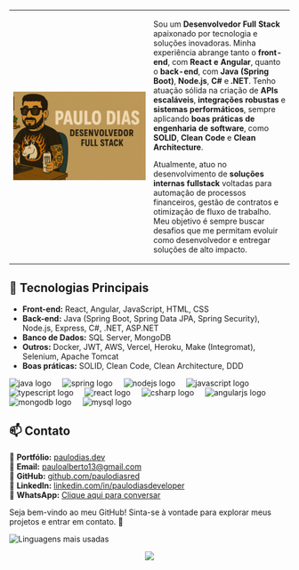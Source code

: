 <table>
  <tr>
    <td width="50%">
      <img src="https://github.com/paulodiasred/paulodiasred/blob/main/img-eu-devfulstack.png?raw=true" width="100%"/>
    </td>
    <td width="50%">
      <p>
        Sou um <strong>Desenvolvedor Full Stack</strong> apaixonado por tecnologia e soluções inovadoras. Minha experiência abrange tanto o <strong>front-end</strong>, com <strong>React e Angular</strong>, quanto o <strong>back-end</strong>, com <strong>Java (Spring Boot)</strong>, <strong>Node.js</strong>, <strong>C#</strong> e <strong>.NET</strong>. Tenho atuação sólida na criação de <strong>APIs escaláveis</strong>, <strong>integrações robustas</strong> e <strong>sistemas performáticos</strong>, sempre aplicando <strong>boas práticas de engenharia de software</strong>, como <strong>SOLID</strong>, <strong>Clean Code</strong> e <strong>Clean Architecture</strong>.
      </p>
      <p>
        Atualmente, atuo no desenvolvimento de <strong>soluções internas fullstack</strong> voltadas para automação de processos financeiros, gestão de contratos e otimização de fluxo de trabalho. Meu objetivo é sempre buscar desafios que me permitam evoluir como desenvolvedor e entregar soluções de alto impacto.
      </p>
    </td>
  </tr>
</table>

## 🚀 Tecnologias Principais
- **Front-end:** React, Angular, JavaScript, HTML, CSS  
- **Back-end:** Java (Spring Boot, Spring Data JPA, Spring Security), Node.js, Express, C#, .NET, ASP.NET  
- **Banco de Dados:** SQL Server, MongoDB  
- **Outros:** Docker, JWT, AWS, Vercel, Heroku, Make (Integromat), Selenium, Apache Tomcat  
- **Boas práticas:** SOLID, Clean Code, Clean Architecture, DDD
<div align="left">
  <img src="https://cdn.jsdelivr.net/gh/devicons/devicon/icons/java/java-original.svg" height="30" alt="java logo" />
  <img width="12" />
  <img src="https://cdn.jsdelivr.net/gh/devicons/devicon/icons/spring/spring-original.svg" height="30" alt="spring logo" />
  <img width="12" />
  <img src="https://cdn.jsdelivr.net/gh/devicons/devicon/icons/nodejs/nodejs-original.svg" height="30" alt="nodejs logo"  />
  <img width="12" />
  <img src="https://cdn.jsdelivr.net/gh/devicons/devicon/icons/javascript/javascript-original.svg" height="30" alt="javascript logo"  />
  <img width="12" />
  <img src="https://cdn.jsdelivr.net/gh/devicons/devicon/icons/typescript/typescript-original.svg" height="30" alt="typescript logo"  />
  <img width="12" />
  <img src="https://cdn.jsdelivr.net/gh/devicons/devicon/icons/react/react-original.svg" height="30" alt="react logo"  />
  <img width="12" />
  <img src="https://cdn.jsdelivr.net/gh/devicons/devicon/icons/csharp/csharp-original.svg" height="30" alt="csharp logo"  />
  <img width="12" />
  <img src="https://cdn.jsdelivr.net/gh/devicons/devicon/icons/angularjs/angularjs-original.svg" height="30" alt="angularjs logo"  />
  <img width="12" />
  <img src="https://cdn.jsdelivr.net/gh/devicons/devicon/icons/mongodb/mongodb-original.svg" height="30" alt="mongodb logo"  />
  <img width="12" />
  <img src="https://cdn.jsdelivr.net/gh/devicons/devicon/icons/mysql/mysql-original.svg" height="30" alt="mysql logo"  />
</div>

## 📫 Contato  
📌 **Portfólio:** [paulodias.dev](https://paulodias.dev)  
📧 **Email:** [pauloalberto13@gmail.com](mailto:pauloalberto13@gmail.com)  
🐙 **GitHub:** [github.com/paulodiasred](https://github.com/paulodiasred)  
🔗 **LinkedIn:** [linkedin.com/in/paulodiasdeveloper](https://www.linkedin.com/in/paulodiasdeveloper/)  
📱 **WhatsApp:** [Clique aqui para conversar](https://wa.me/5531984765233?text=Olá%20Paulo,%20vi%20seu%20GitHub%20e%20gostaria%20de%20falar%20com%20você!)


Seja bem-vindo ao meu GitHub! Sinta-se à vontade para explorar meus projetos e entrar em contato. 🚀

![Linguagens mais usadas](https://github-readme-stats.vercel.app/api/top-langs/?username=paulodiasred&layout=compact&langs_count=6&theme=radical)

<div align="center">
  <img src="https://profile-counter.glitch.me/paulodiasred/count.svg?"  />
</div>
<!--
**paulodiasred/paulodiasred** is a ✨ _special_ ✨ repository because its `README.md` (this file) appears on your GitHub profile.

Here are some ideas to get you started:

- 🔭 I’m currently working on ...
- 🌱 I’m currently learning ...
- 👯 I’m looking to collaborate on ...
- 🤔 I’m looking for help with ...
- 💬 Ask me about ...
- 📫 How to reach me: ...
- 😄 Pronouns: ...
- ⚡ Fun fact: ...
-->
